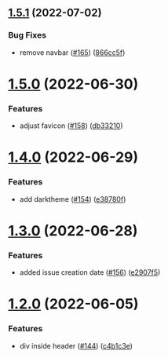 ## [1.5.1](https://github.com/EddieHubCommunity/good-first-issue-finder/compare/v1.5.0...v1.5.1) (2022-07-02)


### Bug Fixes

* remove navbar ([#165](https://github.com/EddieHubCommunity/good-first-issue-finder/issues/165)) ([866cc5f](https://github.com/EddieHubCommunity/good-first-issue-finder/commit/866cc5f8b55c69415782c2ca6a91c42609676303))



# [1.5.0](https://github.com/EddieHubCommunity/good-first-issue-finder/compare/v1.4.0...v1.5.0) (2022-06-30)


### Features

* adjust favicon ([#158](https://github.com/EddieHubCommunity/good-first-issue-finder/issues/158)) ([db33210](https://github.com/EddieHubCommunity/good-first-issue-finder/commit/db332100f63cc4e9ea2059186fabf3ada20f8892))



# [1.4.0](https://github.com/EddieHubCommunity/good-first-issue-finder/compare/v1.3.0...v1.4.0) (2022-06-29)


### Features

* add darktheme ([#154](https://github.com/EddieHubCommunity/good-first-issue-finder/issues/154)) ([e38780f](https://github.com/EddieHubCommunity/good-first-issue-finder/commit/e38780f2ae0eaf668c62aae136b738be7214248d))



# [1.3.0](https://github.com/EddieHubCommunity/good-first-issue-finder/compare/v1.2.0...v1.3.0) (2022-06-28)


### Features

* added issue creation date ([#156](https://github.com/EddieHubCommunity/good-first-issue-finder/issues/156)) ([e2907f5](https://github.com/EddieHubCommunity/good-first-issue-finder/commit/e2907f50db909d21c8a2546cafbf93692101afb8))



# [1.2.0](https://github.com/EddieHubCommunity/good-first-issue-finder/compare/v1.1.6...v1.2.0) (2022-06-05)


### Features

* div inside header ([#144](https://github.com/EddieHubCommunity/good-first-issue-finder/issues/144)) ([c4b1c3e](https://github.com/EddieHubCommunity/good-first-issue-finder/commit/c4b1c3e1cf7cbcc5689696264855e5dce8c85f98))



